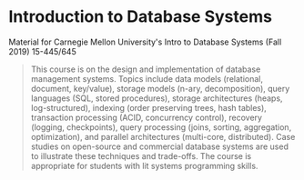 # Introduction to Database Systems

Material for Carnegie Mellon University's Intro to Database Systems (Fall 2019) 15-445/645

> This course is on the design and implementation of database management systems. Topics include data
> models (relational, document, key/value), storage models (n-ary, decomposition), query languages
> (SQL, stored procedures), storage architectures (heaps, log-structured), indexing (order preserving
> trees, hash tables), transaction processing (ACID, concurrency control), recovery (logging,
> checkpoints), query processing (joins, sorting, aggregation, optimization), and parallel
> architectures (multi-core, distributed). Case studies on open-source and commercial database systems
> are used to illustrate these techniques and trade-offs. The course is appropriate for students with
> lit systems programming skills.
